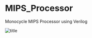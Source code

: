 # MIPS_Processor
Monocycle MIPS Processor using Verilog

![title](https://github.com/FCostaS/MIPS_Processor/blob/master/Caminho%20de%20Dados.png)
